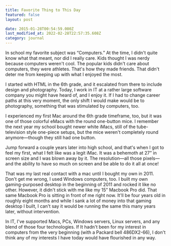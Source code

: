 ```yaml
---
title: Favorite Thing to This Day
featured: false
layout: post

date: 2015-01-28T00:54:59.000Z
last_modified_at: 2022-02-28T22:57:35.608Z
category: journal
---
```


In school my favorite subject was “Computers.” At the time, I didn't quite know what that meant, nor did I really care. Kids thought I was nerdy because computers weren't cool. The popular kids didn't care about computers, they were athletes. That's how they made friends. That didn't deter me from keeping up with what I enjoyed the most.

I started with HTML in the 6th grade, and it escalated from there to include design and photography. Today, I work in IT at a rather large software company you might have heard of, and I enjoy it. If I had to change career paths at this very moment, the only shift I would make would be to photography, something that was stimulated by computers, too.

I experienced my first Mac around the 6th grade timeframe, too, but it was one of those colorful eMacs with the round one-button mice. I remember the next year my school bought newer white iMacs, still of the tube-television style one-piece setups, but the mice weren't completely round anymore—though they still had one button.

Jump forward a couple years later into high school, and that's when I got to feel my first, what I felt like was a legit iMac. It was a behemoth at 27” in screen size and I was blown away by it. The resolution—all those pixels—and the ability to have so much on screen and be able to do it all at once!

That was my last real contact with a mac until I bought my own in 2011. Don't get me wrong, I used Windows computers, too. I built my own gaming-purposed desktop in the beginning of 2011 and rocked it like no other. However, it didn't stick with me like my 15” Macbook Pro did. That same Macbook Pro is sitting in front of me right now. It'll be four years old in roughly eight months and while I sank a lot of money into that gaming desktop I built, I can't say it would be running the same this many years later, without intervention.

In IT, I've supported Macs, PCs, Windows servers, Linux servers, and any blend of those four technologies. If It hadn't been for my interest in computers from the very beginning (with a Packard bell 486DX2-66), I don't think any of my interests I have today would have flourished in any way.

